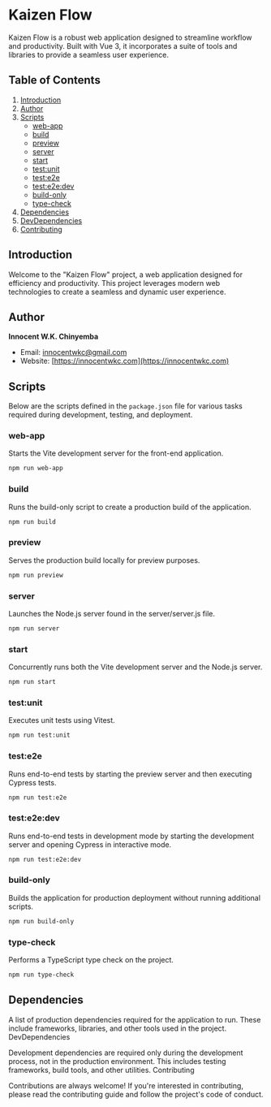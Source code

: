 # Kaizen Flow

Kaizen Flow is a robust web application designed to streamline workflow and productivity. Built with Vue 3, it incorporates a suite of tools and libraries to provide a seamless user experience.

## Table of Contents
1. [Introduction](#introduction)
2. [Author](#author)
3. [Scripts](#scripts)
   - [web-app](#web-app)
   - [build](#build)
   - [preview](#preview)
   - [server](#server)
   - [start](#start)
   - [test:unit](#testunit)
   - [test:e2e](#teste2e)
   - [test:e2e:dev](#teste2edev)
   - [build-only](#build-only)
   - [type-check](#type-check)
4. [Dependencies](#dependencies)
5. [DevDependencies](#devdependencies)
6. [Contributing](#contributing)

## Introduction
<a id="introduction"></a>
Welcome to the "Kaizen Flow" project, a web application designed for efficiency and productivity. This project leverages modern web technologies to create a seamless and dynamic user experience.

## Author
<a id="author"></a>
**Innocent W.K. Chinyemba**
- Email: [innocentwkc@gmail.com](mailto:innocentwkc@gmail.com)
- Website: [https://innocentwkc.com](https://innocentwkc.com)

## Scripts
<a id="scripts"></a>
Below are the scripts defined in the `package.json` file for various tasks required during development, testing, and deployment.

### web-app
<a id="web-app"></a>
Starts the Vite development server for the front-end application.
```bash
npm run web-app
```

### build

<a id="build"></a>
Runs the build-only script to create a production build of the application.

```bash
npm run build
```

### preview

<a id="preview"></a>
Serves the production build locally for preview purposes.

```bash
npm run preview
```

### server

<a id="server"></a>
Launches the Node.js server found in the server/server.js file.

```bash
npm run server
```

### start

<a id="start"></a>
Concurrently runs both the Vite development server and the Node.js server.

```bash
npm run start
```

### test:unit

<a id="testunit"></a>
Executes unit tests using Vitest.

```bash
npm run test:unit
```


### test:e2e

<a id="teste2e"></a>
Runs end-to-end tests by starting the preview server and then executing Cypress tests.

```bash
npm run test:e2e
```


### test:e2e:dev

<a id="teste2edev"></a>
Runs end-to-end tests in development mode by starting the development server and opening Cypress in interactive mode.

```bash
npm run test:e2e:dev
```


### build-only

<a id="build-only"></a>
Builds the application for production deployment without running additional scripts.

```bash
npm run build-only
```
### type-check

<a id="type-check"></a>
Performs a TypeScript type check on the project.

```bash
npm run type-check
```

## Dependencies

<a id="dependencies"></a>
A list of production dependencies required for the application to run. These include frameworks, libraries, and other tools used in the project.
DevDependencies

<a id="devdependencies"></a>
Development dependencies are required only during the development process, not in the production environment. This includes testing frameworks, build tools, and other utilities.
Contributing

<a id="contributing"></a>
Contributions are always welcome! If you're interested in contributing, please read the contributing guide and follow the project's code of conduct.



